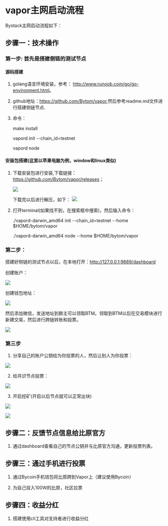 # vapor主网启动流程




Bystack主网启动流程如下：

## 步骤一：技术操作

### 第一步: 首先是搭建侧链的测试节点

#### 源码搭建

1. golang语言环境安装，参考： <http://www.runoob.com/go/go-environment.html>。
2. github地址：<https://github.com/Bytom/vapor>,然后参考readme.md文件进行搭建侧链节点.
3. 命令：

    make install

    vapord init --chain_id=testnet
    
    vapord node

#### 安装包搭建(这里以苹果电脑为例，window和linux类似)

1. 下载安装包进行安装,下载链接：<https://github.com/Bytom/vapor/releases>；

    ![](https://raw.githubusercontent.com/huangxinglong/picture/master/vapor/5.png)

    下载完以后进行解压，如下：
    ![](https://raw.githubusercontent.com/huangxinglong/picture/master/vapor/7.jpg)

2. 打开terminal(如果找不到，在搜索框中搜索)，然后输入命令：

    ./vapord-darwin_amd64 init --chain_id=testnet --home $HOME/bytom/vapor

    ./vapord-darwin_amd64  node --home $HOME/bytom/vapor



### 第二步：

搭建好侧链的测试节点以后，在本地打开：<http://127.0.0.1:9889/dashboard>

创建账户：


![](https://raw.githubusercontent.com/huangxinglong/picture/master/vapor/1.jpg)

创建钱包地址：

![](https://raw.githubusercontent.com/huangxinglong/picture/master/vapor/3.jpg)

然后添加微信，发送地址到群主可以领取BTM。领取到BTM以后在交易模块进行新建交易，然后进行跨链转账和投票。

![](https://raw.githubusercontent.com/huangxinglong/picture/master/vapor/2.jpg)




### 第三步

1. 分享自己的账户公钥给为你投票的人，然后让别人为你投票：

![](https://raw.githubusercontent.com/huangxinglong/picture/master/vapor/6.png)

2. 给共识节点投票：

![](https://raw.githubusercontent.com/huangxinglong/picture/master/vapor/9.png)

3. 开启挖矿(开启以后节点就可以正常出块)

![](https://raw.githubusercontent.com/huangxinglong/picture/master/vapor/10.png)


![](https://raw.githubusercontent.com/huangxinglong/picture/master/vapor/11.png)



## 步骤二：反馈节点信息给比原官方

1. 通过dashboard查看自己的节点公钥并与比原官方沟通，更新投票列表。

 
## 步骤三：通过手机进行投票

1. 通过Bycoin手机钱包将比原跨到Vapor上（建议使用Bycoin）

2. 为自己投入100W的比原，社区拉票


##  步骤四：收益分红

1. 搭建使用cli工具对支持者进行收益分红

